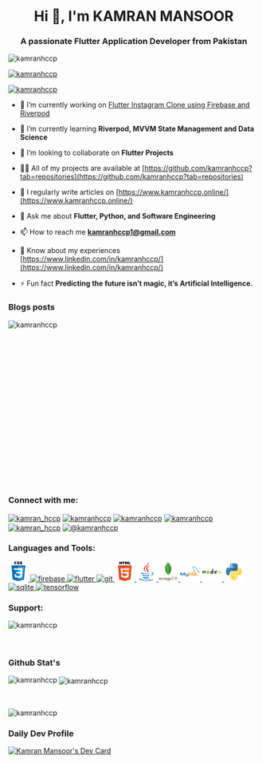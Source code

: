 

<h1 align="center">Hi 👋, I'm KAMRAN MANSOOR</h1>
<h3 align="center">A passionate Flutter Application Developer from Pakistan</h3>

<p align="left"> <img src="https://komarev.com/ghpvc/?username=kamranhccp&label=Profile%20views&color=0e75b6&style=flat" alt="kamranhccp" /> </p>

<p align="left"> <a href="https://github.com/ryo-ma/github-profile-trophy"><img src="https://github-profile-trophy.vercel.app/?username=kamranhccp" alt="kamranhccp" /></a> </p>

<p align="left"> <a href="https://twitter.com/kamranhccp" target="blank"><img src="https://img.shields.io/twitter/follow/kamranhccp?logo=twitter&style=for-the-badge" alt="kamranhccp" /></a> </p>

- 🔭 I’m currently working on [Flutter Instagram Clone using Firebase and Riverpod](https://github.com/kamranhccp/flutter-instagram-clone-riverpod)

- 🌱 I’m currently learning **Riverpod, MVVM State Management and Data Science**

- 👯 I’m looking to collaborate on **Flutter Projects**

- 👨‍💻 All of my projects are available at [https://github.com/kamranhccp?tab=repositories](https://github.com/kamranhccp?tab=repositories)

- 📝 I regularly write articles on [https://www.kamranhccp.online/](https://www.kamranhccp.online/)

- 💬 Ask me about **Flutter, Python, and Software Engineering**

- 📫 How to reach me **kamranhccp1@gmail.com**

- 📄 Know about my experiences [https://www.linkedin.com/in/kamranhccp/](https://www.linkedin.com/in/kamranhccp/)

- ⚡ Fun fact **Predicting the future isn’t magic, it’s Artificial Intelligence.**

### Blogs posts
<!-- BLOG-POST-LIST:START -->
<p><a href="https://www.kamranhccp.online/"> <img align="left" src="https://www.kamranhccp.online/_next/image?url=https%3A%2F%2Fcdn.hashnode.com%2Fres%2Fhashnode%2Fimage%2Fupload%2Fv1671121240957%2FHNdcAjObu.jpg%3Fw%3D1600%26h%3D840%26fit%3Dcrop%26crop%3Dentropy%26auto%3Dcompress%2Cformat%26format%3Dwebp&w=1920&q=75" height="350" width="710" alt="kamranhccp" /></a></p><br><br>
<!-- BLOG-POST-LIST:END -->
<br><br><br><br><br><br><br><br><br><br><br><br>

<h3 align="left">Connect with me:</h3>
<p align="left">
<a href="https://dev.to/kamran_hccp" target="blank"><img align="center" src="https://raw.githubusercontent.com/rahuldkjain/github-profile-readme-generator/master/src/images/icons/Social/devto.svg" alt="kamran_hccp" height="30" width="40" /></a>
<a href="https://twitter.com/kamranhccp" target="blank"><img align="center" src="https://raw.githubusercontent.com/rahuldkjain/github-profile-readme-generator/master/src/images/icons/Social/twitter.svg" alt="kamranhccp" height="30" width="40" /></a>
<a href="https://linkedin.com/in/kamranhccp" target="blank"><img align="center" src="https://raw.githubusercontent.com/rahuldkjain/github-profile-readme-generator/master/src/images/icons/Social/linked-in-alt.svg" alt="kamranhccp" height="30" width="40" /></a>
<a href="https://kaggle.com/kamranhccp" target="blank"><img align="center" src="https://raw.githubusercontent.com/rahuldkjain/github-profile-readme-generator/master/src/images/icons/Social/kaggle.svg" alt="kamranhccp" height="30" width="40" /></a>
<a href="https://instagram.com/kamran_hccp" target="blank"><img align="center" src="https://raw.githubusercontent.com/rahuldkjain/github-profile-readme-generator/master/src/images/icons/Social/instagram.svg" alt="kamran_hccp" height="30" width="40" /></a>
<a href="https://hashnode.com/@kamranhccp" target="blank"><img align="center" src="https://raw.githubusercontent.com/rahuldkjain/github-profile-readme-generator/master/src/images/icons/Social/hashnode.svg" alt="@kamranhccp" height="30" width="40" /></a>
</p>

<h3 align="left">Languages and Tools:</h3>
<p align="left"> <a href="https://www.w3schools.com/css/" target="_blank" rel="noreferrer"> <img src="https://raw.githubusercontent.com/devicons/devicon/master/icons/css3/css3-original-wordmark.svg" alt="css3" width="40" height="40"/> </a> <a href="https://firebase.google.com/" target="_blank" rel="noreferrer"> <img src="https://www.vectorlogo.zone/logos/firebase/firebase-icon.svg" alt="firebase" width="40" height="40"/> </a> <a href="https://flutter.dev" target="_blank" rel="noreferrer"> <img src="https://www.vectorlogo.zone/logos/flutterio/flutterio-icon.svg" alt="flutter" width="40" height="40"/> </a> <a href="https://git-scm.com/" target="_blank" rel="noreferrer"> <img src="https://www.vectorlogo.zone/logos/git-scm/git-scm-icon.svg" alt="git" width="40" height="40"/> </a> <a href="https://www.w3.org/html/" target="_blank" rel="noreferrer"> <img src="https://raw.githubusercontent.com/devicons/devicon/master/icons/html5/html5-original-wordmark.svg" alt="html5" width="40" height="40"/> </a> <a href="https://www.java.com" target="_blank" rel="noreferrer"> <img src="https://raw.githubusercontent.com/devicons/devicon/master/icons/java/java-original.svg" alt="java" width="40" height="40"/> </a> <a href="https://www.mongodb.com/" target="_blank" rel="noreferrer"> <img src="https://raw.githubusercontent.com/devicons/devicon/master/icons/mongodb/mongodb-original-wordmark.svg" alt="mongodb" width="40" height="40"/> </a> <a href="https://www.mysql.com/" target="_blank" rel="noreferrer"> <img src="https://raw.githubusercontent.com/devicons/devicon/master/icons/mysql/mysql-original-wordmark.svg" alt="mysql" width="40" height="40"/> </a> <a href="https://nodejs.org" target="_blank" rel="noreferrer"> <img src="https://raw.githubusercontent.com/devicons/devicon/master/icons/nodejs/nodejs-original-wordmark.svg" alt="nodejs" width="40" height="40"/> </a> <a href="https://www.python.org" target="_blank" rel="noreferrer"> <img src="https://raw.githubusercontent.com/devicons/devicon/master/icons/python/python-original.svg" alt="python" width="40" height="40"/> </a> <a href="https://www.sqlite.org/" target="_blank" rel="noreferrer"> <img src="https://www.vectorlogo.zone/logos/sqlite/sqlite-icon.svg" alt="sqlite" width="40" height="40"/> </a> <a href="https://www.tensorflow.org" target="_blank" rel="noreferrer"> <img src="https://www.vectorlogo.zone/logos/tensorflow/tensorflow-icon.svg" alt="tensorflow" width="40" height="40"/> </a> </p>

<h3 align="left">Support:</h3>
<p><a href="https://www.buymeacoffee.com/kamranhccp"> <img align="left" src="https://cdn.buymeacoffee.com/buttons/v2/default-yellow.png" height="50" width="210" alt="kamranhccp" /></a></p><br><br>
<br>

### Github Stat's

<p><img align="left" src="https://github-readme-stats.vercel.app/api/top-langs?username=kamranhccp&show_icons=true&locale=en&layout=compact" alt="kamranhccp" /></p>

<p>&nbsp;<img align="center" src="https://github-readme-stats.vercel.app/api?username=kamranhccp&show_icons=true&locale=en" alt="kamranhccp" /></p>
<br>
<p><img align="center" src="https://github-readme-streak-stats.herokuapp.com/?user=kamranhccp&" alt="kamranhccp" /></p>

### Daily Dev Profile
<a href="https://app.daily.dev/kamran_hccp"><img src="https://api.daily.dev/devcards/b4cf5d4eac024d958777fa4e0aae85a2.png?r=1wd" width="400" alt="Kamran Mansoor's Dev Card"/></a>


